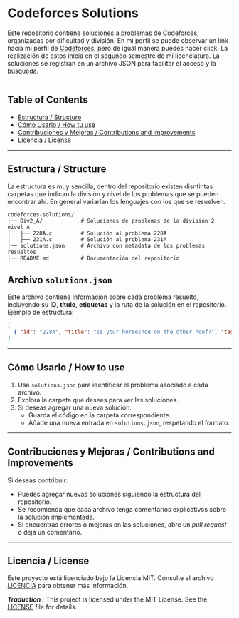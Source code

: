 # Codeforces Solutions

Este repositorio contiene soluciones a problemas de Codeforces, organizadas por dificultad y división. En mi perfil se puede observar un link hacia mi perfil de [Codeforces](https://codeforces.com/profile/Urri), 
pero de igual manera puedes hacer click. La realización de estos inicia en el segundo semestre de mi licenciatura. La soluciones se registran en un archivo JSON para facilitar el acceso y la búsqueda.


---

## Table of Contents

- [Estructura / Structure](#estructura--structure)
- [Cómo Usarlo / How tu use](#cómo-usarlo--how-to-use)
- [Contribuciones y Mejoras / Contributions and Improvements](#contribuciones-y-mejoras--contributions-and-improvements)
- [Licencia / License](#licencia--license)


---

## Estructura / Structure

La estructura es muy sencilla, dentro del repositorio existen disntintas carpetas que indican la división y nivel de los problemas que se pueden encontrar ahí. En general variarían los lenguajes con los que se resuelven.

```plaintext
codeforces-solutions/
│── Div2_A/            # Soluciones de problemas de la división 2, nivel A
│   ├── 228A.c         # Solución al problema 228A
│   ├── 231A.c         # Solución al problema 231A
│── solutions.json     # Archivo con metadata de los problemas resueltos
│── README.md          # Documentación del repositorio
```

## Archivo `solutions.json`

Este archivo contiene información sobre cada problema resuelto, incluyendo su **ID**, **título**, **etiquetas** y la ruta de la solución en el repositorio. Ejemplo de estructura:

```json
[
  { "id": "228A", "title": "Is your horseshoe on the other hoof?", "tags": ["implementation", "*800"], "solution": "Div2_A/228A.c" },
]
```

---

## Cómo Usarlo / How to use

1. Usa `solutions.json` para identificar el problema asociado a cada archivo.
2. Explora la carpeta que desees para ver las soluciones.
3. Si deseas agregar una nueva solución:
   - Guarda el código en la carpeta correspondiente.
   - Añade una nueva entrada en `solutions.json`, respetando el formato.


---

## Contribuciones y Mejoras / Contributions and Improvements

Si deseas contribuir:
- Puedes agregar nuevas soluciones siguiendo la estructura del repositorio.
- Se recomienda que cada archivo tenga comentarios explicativos sobre la solución implementada.
- Si encuentras errores o mejoras en las soluciones, abre un _pull request_ o deja un comentario.


---

## Licencia / License
Este proyecto está licenciado bajo la Licencia MIT. Consulte el archivo [LICENCIA](LICENCIA) para obtener más información.

***Traduction :***
This project is licensed under the MIT License. See the [LICENSE](LICENSE) file for details.
